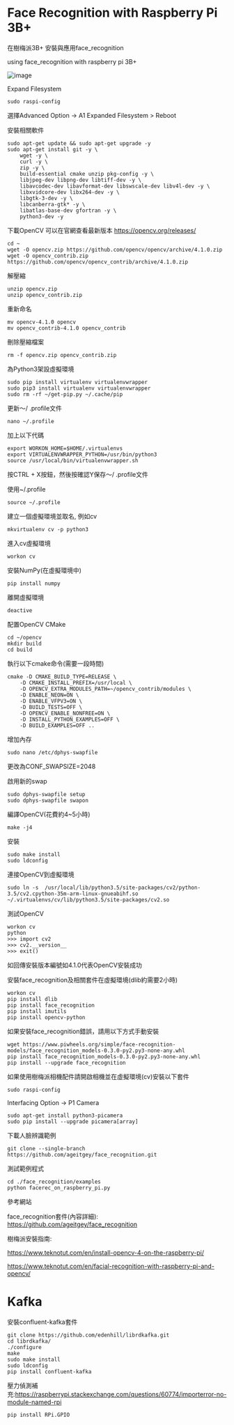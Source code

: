 # Face Recognition with Raspberry Pi 3B+
在樹梅派3B+ 安裝與應用face_recognition

using face_recognition with raspberry pi 3B+

![image](https://github.com/chiajung0001/Face_Recognition_with_Raspberry_Pi_3B/blob/master/face_recognition%20with%20raspberry%20pi%203B%2B.png)



Expand Filesystem
```
sudo raspi-config
```
選擇Advanced Option -> A1 Expanded Filesystem > Reboot

安裝相關軟件
```
sudo apt-get update && sudo apt-get upgrade -y 
sudo apt-get install git -y \
    wget -y \
    curl -y \
    zip -y \
    build-essential cmake unzip pkg-config -y \
    libjpeg-dev libpng-dev libtiff-dev -y \
    libavcodec-dev libavformat-dev libswscale-dev libv4l-dev -y \
    libxvidcore-dev libx264-dev -y \
    libgtk-3-dev -y \
    libcanberra-gtk* -y \
    libatlas-base-dev gfortran -y \
    python3-dev -y
```

下載OpenCV
可以在官網查看最新版本 https://opencv.org/releases/
```
cd ~
wget -O opencv.zip https://github.com/opencv/opencv/archive/4.1.0.zip
wget -O opencv_contrib.zip https://github.com/opencv/opencv_contrib/archive/4.1.0.zip
```

解壓縮
```
unzip opencv.zip
unzip opencv_contrib.zip
```

重新命名
```
mv opencv-4.1.0 opencv
mv opencv_contrib-4.1.0 opencv_contrib
```

刪除壓縮檔案
```
rm -f opencv.zip opencv_contrib.zip
```

為Python3架設虛擬環境
```
sudo pip install virtualenv virtualenvwrapper
sudo pip3 install virtualenv virtualenvwrapper
sudo rm -rf ~/get-pip.py ~/.cache/pip
```

更新〜/ .profile文件
```
nano ~/.profile
```

加上以下代碼
```
export WORKON_HOME=$HOME/.virtualenvs
export VIRTUALENVWRAPPER_PYTHON=/usr/bin/python3
source /usr/local/bin/virtualenvwrapper.sh
```
按CTRL + X按鈕，然後按確認Y保存〜/ .profile文件

使用~/.profile
```
source ~/.profile
```

建立一個虛擬環境並取名, 例如cv
```
mkvirtualenv cv -p python3
```

進入cv虛擬環境
```
workon cv
```


安裝NumPy(在虛擬環境中)
```
pip install numpy
```

離開虛擬環境
```
deactive
```

配置OpenCV CMake
```
cd ~/opencv
mkdir build
cd build
```

執行以下cmake命令(需要一段時間)
```
cmake -D CMAKE_BUILD_TYPE=RELEASE \
    -D CMAKE_INSTALL_PREFIX=/usr/local \
    -D OPENCV_EXTRA_MODULES_PATH=~/opencv_contrib/modules \
    -D ENABLE_NEON=ON \
    -D ENABLE_VFPV3=ON \
    -D BUILD_TESTS=OFF \
    -D OPENCV_ENABLE_NONFREE=ON \
    -D INSTALL_PYTHON_EXAMPLES=OFF \
    -D BUILD_EXAMPLES=OFF ..
```

增加內存
```
sudo nano /etc/dphys-swapfile
```
更改為CONF_SWAPSIZE=2048

啟用新的swap
```
sudo dphys-swapfile setup
sudo dphys-swapfile swapon
```

編譯OpenCV(花費約4~5小時)
```
make -j4
```

安裝
```
sudo make install
sudo ldconfig
```

連接OpenCV到虛擬環境
```
sudo ln -s  /usr/local/lib/python3.5/site-packages/cv2/python-3.5/cv2.cpython-35m-arm-linux-gnueabihf.so ~/.virtualenvs/cv/lib/python3.5/site-packages/cv2.so
```

測試OpenCV
```
workon cv
python
>>> import cv2
>>> cv2.__version__
>>> exit()
```
如回傳安裝版本編號如4.1.0代表OpenCV安裝成功


安裝face_recognition及相關套件在虛擬環境(dlib約需要2小時)
```
workon cv
pip install dlib
pip install face_recognition
pip install imutils
pip install opencv-python
```

如果安裝face_recognition錯誤，請用以下方式手動安裝
```
wget https://www.piwheels.org/simple/face-recognition-models/face_recognition_models-0.3.0-py2.py3-none-any.whl
pip install face_recognition_models-0.3.0-py2.py3-none-any.whl
pip install --upgrade face_recognition
```

如果使用樹梅派相機配件請開啟相機並在虛擬環境(cv)安裝以下套件
```
sudo raspi-config
```
Interfacing Option -> P1 Camera

```
sudo apt-get install python3-picamera
sudo pip install --upgrade picamera[array]
```


下載人臉辨識範例
```
git clone --single-branch https://github.com/ageitgey/face_recognition.git
```

測試範例程式
```
cd ./face_recognition/examples
python facerec_on_raspberry_pi.py
```


 
參考網站

face_recognition套件(內容詳細):
https://github.com/ageitgey/face_recognition

樹梅派安裝指南:

https://www.teknotut.com/en/install-opencv-4-on-the-raspberry-pi/

https://www.teknotut.com/en/facial-recognition-with-raspberry-pi-and-opencv/







# Kafka

安裝confluent-kafka套件

```
git clone https://github.com/edenhill/librdkafka.git 
cd librdkafka/ 
./configure 
make 
sudo make install
sudo ldconfig
pip install confluent-kafka
```



壓力偵測補充:https://raspberrypi.stackexchange.com/questions/60774/importerror-no-module-named-rpi
```
pip install RPi.GPIO
```

